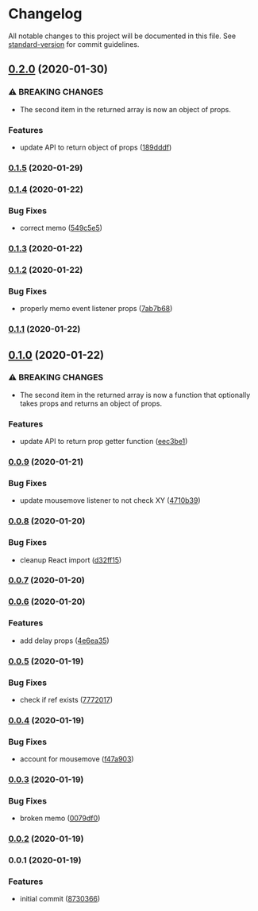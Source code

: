 # Changelog

All notable changes to this project will be documented in this file. See [standard-version](https://github.com/conventional-changelog/standard-version) for commit guidelines.

## [0.2.0](https://github.com/therealparmesh/use-hovering/compare/v0.1.5...v0.2.0) (2020-01-30)

### ⚠ BREAKING CHANGES

- The second item in the returned array is now an object of props.

### Features

- update API to return object of props ([189dddf](https://github.com/therealparmesh/use-hovering/commit/189dddffa921f23fe224f1173b714a8f109e2e83))

### [0.1.5](https://github.com/therealparmesh/use-hovering/compare/v0.1.4...v0.1.5) (2020-01-29)

### [0.1.4](https://github.com/therealparmesh/use-hovering/compare/v0.1.3...v0.1.4) (2020-01-22)

### Bug Fixes

- correct memo ([549c5e5](https://github.com/therealparmesh/use-hovering/commit/549c5e5469e94f0145d8fd43c54230d8fdf11f0e))

### [0.1.3](https://github.com/therealparmesh/use-hovering/compare/v0.1.2...v0.1.3) (2020-01-22)

### [0.1.2](https://github.com/therealparmesh/use-hovering/compare/v0.1.1...v0.1.2) (2020-01-22)

### Bug Fixes

- properly memo event listener props ([7ab7b68](https://github.com/therealparmesh/use-hovering/commit/7ab7b68491a2a25bb6df6fca901c40217098e9d0))

### [0.1.1](https://github.com/therealparmesh/use-hovering/compare/v0.1.0...v0.1.1) (2020-01-22)

## [0.1.0](https://github.com/therealparmesh/use-hovering/compare/v0.0.9...v0.1.0) (2020-01-22)

### ⚠ BREAKING CHANGES

- The second item in the returned array is now a function that optionally takes props and returns an object of props.

### Features

- update API to return prop getter function ([eec3be1](https://github.com/therealparmesh/use-hovering/commit/eec3be13b0923364f00101b10b3101e290351e09))

### [0.0.9](https://github.com/therealparmesh/use-hovering/compare/v0.0.8...v0.0.9) (2020-01-21)

### Bug Fixes

- update mousemove listener to not check XY ([4710b39](https://github.com/therealparmesh/use-hovering/commit/4710b39328239846cd0f188b1ffa02117cd8c0d6))

### [0.0.8](https://github.com/therealparmesh/use-hovering/compare/v0.0.7...v0.0.8) (2020-01-20)

### Bug Fixes

- cleanup React import ([d32ff15](https://github.com/therealparmesh/use-hovering/commit/d32ff152b24cfb2b921f214eeb45818d9a491cec))

### [0.0.7](https://github.com/therealparmesh/use-hovering/compare/v0.0.6...v0.0.7) (2020-01-20)

### [0.0.6](https://github.com/therealparmesh/use-hovering/compare/v0.0.5...v0.0.6) (2020-01-20)

### Features

- add delay props ([4e6ea35](https://github.com/therealparmesh/use-hovering/commit/4e6ea35d69f2f418d67f68ac4986b7bd8c7ec5ba))

### [0.0.5](https://github.com/therealparmesh/use-hovering/compare/v0.0.4...v0.0.5) (2020-01-19)

### Bug Fixes

- check if ref exists ([7772017](https://github.com/therealparmesh/use-hovering/commit/7772017349225f77d19f88140ef82338091708ac))

### [0.0.4](https://github.com/therealparmesh/use-hovering/compare/v0.0.3...v0.0.4) (2020-01-19)

### Bug Fixes

- account for mousemove ([f47a903](https://github.com/therealparmesh/use-hovering/commit/f47a903723dc503c829ecf724a609d731f8f455c))

### [0.0.3](https://github.com/therealparmesh/use-hovering/compare/v0.0.2...v0.0.3) (2020-01-19)

### Bug Fixes

- broken memo ([0079df0](https://github.com/therealparmesh/use-hovering/commit/0079df02384fc1e66439b8d7555e1cb226de029c))

### [0.0.2](https://github.com/therealparmesh/use-hovering/compare/v0.0.1...v0.0.2) (2020-01-19)

### 0.0.1 (2020-01-19)

### Features

- initial commit ([8730366](https://github.com/therealparmesh/use-hovering/commit/8730366a195748c89b5f947f4df9c251d0faf3f5))
